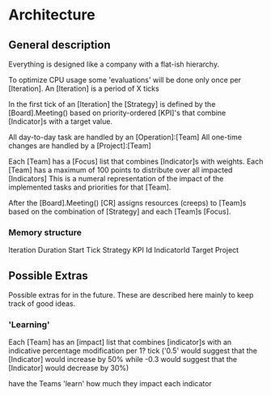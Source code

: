 # Architecture

## General description

Everything is designed like a company with a flat-ish hierarchy.

To optimize CPU usage some 'evaluations' will be done only once per [Iteration].
An [Iteration] is a period of X ticks

In the first tick of an [Iteration] the [Strategy] is defined by the [Board].Meeting() based on priority-ordered [KPI]'s that combine [Indicator]s with a target value.

All day-to-day task are handled by an [Operation]:[Team]
All one-time changes are handled by a [Project]:[Team]

Each [Team] has a [Focus] list that combines [Indicator]s with weights.
Each [Team] has a maximum of 100 points to distribute over all impacted [Indicators]
This is a numeral representation of the impact of the implemented tasks and priorities for that [Team].

After the [Board].Meeting() [CR] assigns resources (creeps) to [Team]s based on the combination of [Strategy] and each [Team]s [Focus].

### Memory structure

Iteration
  Duration
  Start Tick
Strategy
  KPI
    Id
    IndicatorId
    Target
Project


## Possible Extras

Possible extras for in the future.
These are described here mainly to keep track of good ideas.

### 'Learning'

Each [Team] has an [impact] list that combines [indicator]s with an indicative percentage modification per 1? tick ('0.5' would suggest that the [Indicator] would increase by 50% while -0.3 would suggest that the [Indicator] would decrease by 30%)

have the Teams 'learn' how much they impact each indicator
